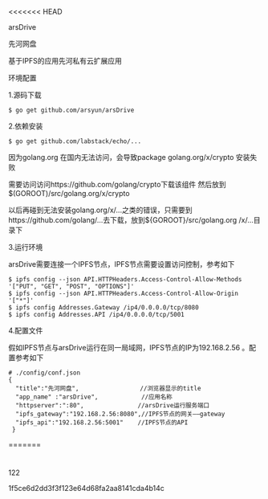 <<<<<<< HEAD

arsDrive

先河网盘

基于IPFS的应用先河私有云扩展应用

环境配置

1.源码下载

    $ go get github.com/arsyun/arsDrive

2.依赖安装

    $ go get github.com/labstack/echo/... 

因为golang.org 在国内无法访问，会导致package golang.org/x/crypto 安装失败

需要访问访问https://github.com/golang/crypto下载该组件 然后放到$(GOROOT)/src/golang.org/x/crypto

以后再碰到无法安装golang.org/x/...之类的错误，只需要到https://github.com/golang/...去下载，放到${GOROOT}/src/golang.org /x/...目录下 

3.运行环境

arsDrive需要连接一个IPFS节点，IPFS节点需要设置访问控制，参考如下

    $ ipfs config --json API.HTTPHeaders.Access-Control-Allow-Methods '["PUT", "GET", "POST", "OPTIONS"]'
    $ ipfs config --json API.HTTPHeaders.Access-Control-Allow-Origin '["*"]'
    $ ipfs config Addresses.Gateway /ip4/0.0.0.0/tcp/8080
    $ ipfs config Addresses.API /ip4/0.0.0.0/tcp/5001

4.配置文件

假如IPFS节点与arsDrive运行在同一局域网，IPFS节点的IP为192.168.2.56 。配置参考如下

    # ./config/conf.json
    {
      "title":"先河网盘",                 //浏览器显示的title
      "app_name" :"arsDrive",            //应用名称
      "httpserver":":80",				//arsDrive运行服务端口
      "ipfs_gateway":"192.168.2.56:8080",//IPFS节点的网关——gateway
      "ipfs_api":"192.168.2.56:5001"	//IPFS节点的API
     }

=======

#

122

1f5ce6d2dd3f3f123e64d68fa2aa8141cda4b14c
